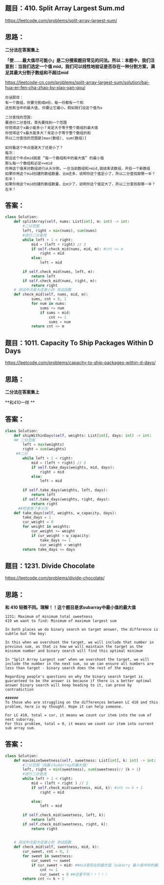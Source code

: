 ## 题目：410. Split Array Largest Sum.md

https://leetcode.com/problems/split-array-largest-sum/


## 思路：
**二分法在答案集上**

**「使……最大值尽可能小」是二分搜索题目常见的问法。所以：本题中，我们注意到：当我们选定一个值 mid，我们可以线性地验证是否存在一种分割方案，满足其最大分割子数组和不超过mid**

https://leetcode-cn.com/problems/split-array-largest-sum/solution/bai-hua-er-fen-cha-zhao-by-xiao-yan-gou/

```
白话题目：
有一个数组，你要分割成m份，每一份都有一个和
这些和当中的最大值, 你要让它最小。假如我们设这个值为x
```
```
二分查找的范围:
要进行二分查找，首先要找到一个范围
你觉得这个x最小能多小？肯定大于等于整个数组的最大值
你觉得这个x最大能多大？肯定小于等于整个数组的和
所以二分查找的范围是[max(数组), sum(数组)]
```
```
如何看这个中点值是大了还是小了？
每次：
假设这个中点mid就是 “每一个数组和中的最大值” 的最小值
那么每一个数组和必定<=mid
你用这个值来对数组进行从头分割，一旦当前数组和>mid,就结束该数组，开启一个新数组
如果你用这个mid创建的数组数量，比m还多，说明你这个值定小了，所以二分查找取哪一半？右半！
如果你用这个mid创建的数组数量，比m少了，说明你这个值定大了，所以二分查找取哪一半？左半！
```

## 答案：

```python
class Solution:
    def splitArray(self, nums: List[int], m: int) -> int:
        #二分范围
        left, right = max(nums), sum(nums) 
        #进行二分查找
        while left + 1 < right:
            mid = (left + right) // 2
            if self.check_mid(nums, mid, m): #cnt <= m
                right = mid
            else:
                left = mid
            
        if self.check_mid(nums, left, m):
            return left
        if self.check_mid(nums, right, m):
            return right
    # 测试中点是大还是小的 测试函数  
    def check_mid(self, nums, mid, m):
            sums, cnt = 0, 1
            for num in nums:
                sums += num
                if sums > mid:
                    cnt += 1
                    sums = num 
            return cnt <= m    
```

## 题目：1011. Capacity To Ship Packages Within D Days

https://leetcode.com/problems/capacity-to-ship-packages-within-d-days/


## 思路：
**二分法在答案集上**

**和410一样 **
## 答案：
```python
class Solution:
    def shipWithinDays(self, weights: List[int], days: int) -> int:
    ## 二分范围
        left = max(weights)
        right = sum(weights)
     ##二分
        while left + 1 < right:
            mid = (left + right) // 2
            if self.take_days(weights, mid, days):
                right = mid
            else:
                left = mid
        
        if self.take_days(weights, left, days):
            return left
        if self.take_days(weights, right, days):
            return right
      ##检查用了多少天 
    def take_days(self, weights, w_capacity, days):
        take_days = 1
        cur_weight = 0
        for weight in weights:
            cur_weight += weight
            if cur_weight > w_capacity:
                take_days += 1
                cur_weight = weight
        return take_days <= days              
```

## 题目：1231. Divide Chocolate

https://leetcode.com/problems/divide-chocolate/

## 思路：

**和 410 轻微不同。理解！！这个题目是求subarray中最小值的最大值**
```
1231: Maximum of minimum total sweetness
419 we want to find: Minimum of maximum largest sum

In both places we do binary search on target answer, the difference is subtle but the key:

In this when we overshoot the target, we will include that number in previous sum, as that is how we will maintain the target as the minimum number and binary search will find this optimal minimum

In "Split Array Largest sum" when we overshoot the target, we will include the number in the next sum, so we can ensure all numbers are less than target - binary search does the rest of the magic

Regarding people's questions on why the binary search target is guaranteed to be the answer is because if there is a better optimal answer binary search will keep heading to it, can prove by contradiction

######
To those who are struggling on the differences between LC 410 and this problem, here is my thought. Hope it can help someone.

For LC 410, total = cur, it means we count cur item into the sum of next subarray.
For this problem, total = 0, it means we count cur item into current sub array sum.
```
## 答案：
```python
class Solution:
    def maximizeSweetness(self, sweetness: List[int], k: int) -> int:
        #二分范围（找最小subarray的最大值）
        left, right = min(sweetness), sum(sweetness)// (k + 1)
        #进行二分查找
        while left + 1 < right:
            mid = (left + right ) // 2
            if self.check_mid(sweetness, mid, k): #cnt <= k + 1
                right = mid
        
            else:
                left = mid
        
        if self.check_mid(sweetness, left, k):
            return left
        if self.check_mid(sweetness, right, k):
            return right
        
     
    # 测试中点是大还是小的 测试函数  
    def check_mid(self, sweetness, mid, k):
        cur_sweet, cnt = 0, 1
        for sweet in sweetness:
            cur_sweet += sweet
            if cur_sweet > mid: ##mid是现在的最优值（subarry 最小值中的的最大值）
                cnt += 1
                cur_sweet = 0 ##这里不同！！！！！
        return cnt <= k + 1
   
        


```
